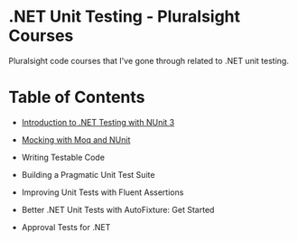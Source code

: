 # .NET Unit Testing - Pluralsight Courses

Pluralsight code courses that I've gone through related to .NET unit testing.

# Table of Contents

- [Introduction to .NET Testing with NUnit 3](https://github.com/davikawasaki/csharp-unit-testing-pluralsight/tree/master/01-introduction-nunit3)

- [Mocking with Moq and NUnit](https://github.com/davikawasaki/csharp-unit-testing-pluralsight/tree/master/02-mocking-moq-nunit)

- Writing Testable Code

- Building a Pragmatic Unit Test Suite

- Improving Unit Tests with Fluent Assertions

- Better .NET Unit Tests with AutoFixture: Get Started

- Approval Tests for .NET
